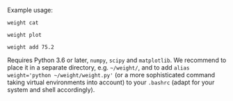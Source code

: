 Example usage:

`weight cat`

`weight plot`

`weight add 75.2`

Requires Python 3.6 or later, `numpy`, `scipy` and `matplotlib`.
We recommend to place it in a separate directory, e.g. `~/weight/`,
and to add `alias weight='python ~/weight/weight.py'` (or a more
sophisticated command taking virtual environments into account)
to your `.bashrc` (adapt for your system and shell accordingly).
